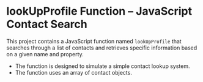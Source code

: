 #  lookUpProfile Function – JavaScript Contact Search

This project contains a JavaScript function named `lookUpProfile` that searches through a list of contacts and retrieves specific information based on a given name and property.
- The function is designed to simulate a simple contact lookup system. 
- The function uses an array of contact objects.